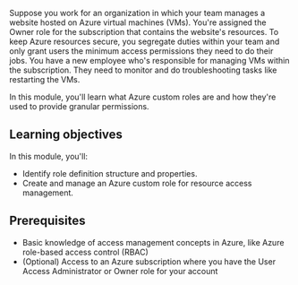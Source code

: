 Suppose you work for an organization in which your team manages a website hosted on Azure virtual machines (VMs). You're assigned the Owner role for the subscription that contains the website's resources. To keep Azure resources secure, you segregate duties within your team and only grant users the minimum access permissions they need to do their jobs. You have a new employee who's responsible for managing VMs within the subscription. They need to monitor and do troubleshooting tasks like restarting the VMs.

In this module, you'll learn what Azure custom roles are and how they're used to provide granular permissions.

## Learning objectives

In this module, you'll:

- Identify role definition structure and properties.
- Create and manage an Azure custom role for resource access management.

## Prerequisites

- Basic knowledge of access management concepts in Azure, like Azure role-based access control (RBAC)
- (Optional) Access to an Azure subscription where you have the User Access Administrator or Owner role for your account
